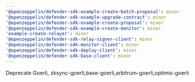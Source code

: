 ```yaml
---
'@openzeppelin/defender-sdk-example-create-batch-proposal': minor
'@openzeppelin/defender-sdk-example-upgrade-contract': minor
'@openzeppelin/defender-sdk-example-create-proposal': minor
'@openzeppelin/defender-sdk-example-create-monitor': minor
'example-create-relayer': minor
'@openzeppelin/defender-sdk-relay-signer-client': minor
'@openzeppelin/defender-sdk-monitor-client': minor
'@openzeppelin/defender-sdk-deploy-client': minor
'@openzeppelin/defender-sdk-base-client': minor
---
```


Deprecate Goerli, zksync-goerli,base-goerli,arbitrum-goerli,optimis-goerli
